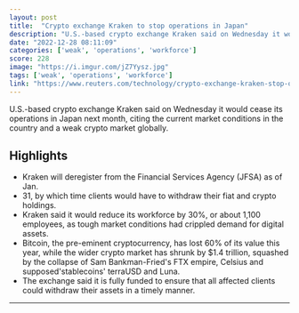 ```yaml
---
layout: post
title:  "Crypto exchange Kraken to stop operations in Japan"
description: "U.S.-based crypto exchange Kraken said on Wednesday it would cease its operations in Japan next month, citing the current market conditions in the country and a weak crypto market globally."
date: "2022-12-28 08:11:09"
categories: ['weak', 'operations', 'workforce']
score: 228
image: "https://i.imgur.com/jZ7Yysz.jpg"
tags: ['weak', 'operations', 'workforce']
link: "https://www.reuters.com/technology/crypto-exchange-kraken-stop-operations-japan-2022-12-28/"
---
```


U.S.-based crypto exchange Kraken said on Wednesday it would cease its operations in Japan next month, citing the current market conditions in the country and a weak crypto market globally.

## Highlights

- Kraken will deregister from the Financial Services Agency (JFSA) as of Jan.
- 31, by which time clients would have to withdraw their fiat and crypto holdings.
- Kraken said it would reduce its workforce by 30%, or about 1,100 employees, as tough market conditions had crippled demand for digital assets.
- Bitcoin, the pre-eminent cryptocurrency, has lost 60% of its value this year, while the wider crypto market has shrunk by $1.4 trillion, squashed by the collapse of Sam Bankman-Fried's FTX empire, Celsius and supposed'stablecoins' terraUSD and Luna.
- The exchange said it is fully funded to ensure that all affected clients could withdraw their assets in a timely manner.

---
